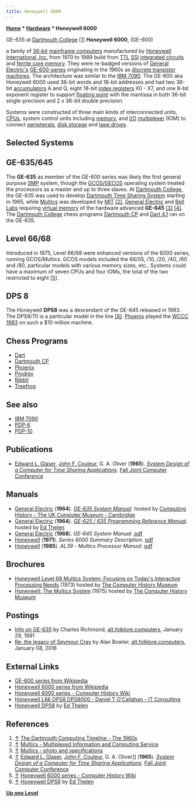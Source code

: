 ```yaml
---
title: Honeywell 6000
---
```

**[Home](Home "Home") * [Hardware](Hardware "Hardware") * Honeywell 6000**

[](http://www.dartmouth.edu/its-tools/archive/history/timeline/1960s.html) GE-635 at [Dartmouth College](Dartmouth_College "Dartmouth College") <a id="cite-note-1" href="#cite-ref-1">[1]</a>
**Honeywell 6000**, (GE-600)

a family of [36-bit](https://en.wikipedia.org/wiki/36-bit) [mainframe computers](https://en.wikipedia.org/wiki/Mainframe_computer) manufactured by [Honeywell International, Inc.](https://en.wikipedia.org/wiki/Honeywell) from 1970 to 1989 build from [TTL](https://en.wikipedia.org/wiki/Transistor%E2%80%93transistor_logic) [SSI](https://en.wikipedia.org/wiki/Integrated_circuit#SSI) [integrated circuits](index.php?title=Integrated_Circuits&action=edit&redlink=1 "Integrated Circuits (page does not exist)") and [ferrite core memory](Memory#Core "Memory"). They were re-badged versions of [General Electric's](https://en.wikipedia.org/wiki/General_Electric) [GE-600-series](https://en.wikipedia.org/wiki/GE-600_series) originating in the 1960s as [discrete transistor machines](https://en.wikipedia.org/wiki/Transistor_computer). The architecture was similar to the [IBM 7090](IBM_7090 "IBM 7090"). The GE-600 aka Honeywell 6000 used 36-bit words and 18-bit addresses and had two 36-bit [accumulators](<https://en.wikipedia.org/wiki/Accumulator_(computing)>) A and Q, eight 18-bit [index registers](https://en.wikipedia.org/wiki/Index_register) X0 - X7, and one 8-bit exponent register to support [floating point](Float "Float") with the mantissa in both 36-bit single-precision and 2 x 36-bit double precision.

Systems were constructed of three main kinds of interconnected units, [CPUs](https://en.wikipedia.org/wiki/Central_processing_unit), system control units including [memory](Memory "Memory"), and [I/O](https://en.wikipedia.org/wiki/Input/output) [multiplexer](https://en.wikipedia.org/wiki/Multiplexer) (IOM) to connect [peripherals](https://en.wikipedia.org/wiki/Peripheral), [disk storage](https://en.wikipedia.org/wiki/Disk_storage) and [tape drives](https://en.wikipedia.org/wiki/Tape_drive).

## Selected Systems

## GE-635/645

The **GE-635** as member of the GE-600 series was likely the first general purpose [SMP](SMP "SMP") system, though the [GCOS/GECOS](https://en.wikipedia.org/wiki/General_Comprehensive_Operating_System) operating system treated the processors as a master and up to three slaves. At [Dartmouth College](Dartmouth_College "Dartmouth College"), the GE-635 was used to develop [Dartmouth Time Sharing System](https://en.wikipedia.org/wiki/Dartmouth_Time_Sharing_System) starting in 1965, while [Multics](https://en.wikipedia.org/wiki/Multics) was developed by [MIT](Massachusetts_Institute_of_Technology "Massachusetts Institute of Technology") <a id="cite-note-2" href="#cite-ref-2">[2]</a>, [General Electric](https://en.wikipedia.org/wiki/General_Electric) and [Bell Labs](Bell_Laboratories "Bell Laboratories") requiring [virtual memory](Memory#Virtual "Memory") of the hardware advanced **GE-645** <a id="cite-note-3" href="#cite-ref-3">[3]</a> <a id="cite-note-4" href="#cite-ref-4">[4]</a>. The [Dartmouth College](Dartmouth_College "Dartmouth College") chess programs [Dartmouth CP](Dartmouth_CP "Dartmouth CP") and [Dart 4.1](Dart "Dart") ran on the GE-635.

## Level 66/68

Introduced in 1975, Level 66/68 were enhanced versions of the 6000 series, running GCOS/Multics. GCOS models included the 66/05, /10, /20, /40, /60 and /80, particular models with various memory sizes, etc.. Systems could have a maximum of seven CPUs and four IOMs, the total of the two restricted to eight <a id="cite-note-5" href="#cite-ref-5">[5]</a>.

## DPS 8

The Honeywell **DPS8** was a descendant of the GE-645 released in 1983. The DPS8/70 is a particular model in the line <a id="cite-note-6" href="#cite-ref-6">[6]</a>. [Phoenix](Phoenix "Phoenix") played the [WCCC 1983](WCCC_1983 "WCCC 1983") on such a $10 million machine.

## Chess Programs

- [Dart](Dart "Dart")
- [Dartmouth CP](Dartmouth_CP "Dartmouth CP")
- [Phoenix](Phoenix "Phoenix")
- [Prodigy](Prodigy "Prodigy")
- [Ribbit](Ribbit "Ribbit")
- [Treefrog](Treefrog "Treefrog")

## See also

- [IBM 7090](IBM_7090 "IBM 7090")
- [PDP-6](PDP-6 "PDP-6")
- [PDP-10](PDP-10 "PDP-10")

## Publications

- [Edward L. Glaser](https://www.nap.edu/read/4779/chapter/21#91), [John F. Couleur](https://www.google.com/patents/US3026035?dq=ininventor:%22Couleur+John+F%22&hl=en&sa=X&ved=0ahUKEwjLiIzx3-TYAhUH2aQKHRJlAMIQ6AEIVzAH), G. A. Oliver (**1965**). *[System Design of a Computer for Time Sharing Applications](http://www.multicians.org/fjcc2.html)*. [Fall Joint Computer Conference](https://en.wikipedia.org/wiki/Joint_Computer_Conference)

## Manuals

- [General Electric](https://en.wikipedia.org/wiki/General_Electric) (**1964**). *[GE-635 System Manual](http://www.computinghistory.org.uk/det/15671/GE-635-System-Manual/)*. hosted by [Computing History - The UK Computer Museum - Cambridge](http://www.computinghistory.org.uk/)
- [General Electric](https://en.wikipedia.org/wiki/General_Electric) (**1964**). *[GE-625 / 635 Programming Reference Manual](http://ed-thelen.org/comp-hist/GE-635.html)*. hosted by [Ed Thelen](http://ed-thelen.org/)
- [General Electric](https://en.wikipedia.org/wiki/General_Electric) (**1968**). *GE-645 System Manual*. [pdf](http://bitsavers.trailing-edge.com/pdf/ge/GE-645/GE-645_SystemMan_Jan68.pdf)
- [Honeywell](https://en.wikipedia.org/wiki/Honeywell) (**1971**). *Series 6000 Summary Description*. [pdf](http://bitsavers.trailing-edge.com/pdf/honeywell/series6000/DA48_series6000_summary_1971.pdf)
- [Honeywell](https://en.wikipedia.org/wiki/Honeywell) (**1985**). *AL39 - Multics Processor Manual*. [pdf](http://www.multicians.org/AL39.pdf)

## Brochures

- [Honeywell Level 68 Multics System: Focusing on Today's Interactive Processing Needs](http://www.computerhistory.org/brochures/doc-4372956d8d8f1/) (1973) hosted by [The Computer History Museum](The_Computer_History_Museum "The Computer History Museum")
- [Honeywell: The Multics System](http://www.computerhistory.org/brochures/doc-4372956d92711/) (1975) hosted by [The Computer History Museum](The_Computer_History_Museum "The Computer History Museum")

## Postings

- [Info on GE-635](https://groups.google.com/d/msg/alt.folklore.computers/tKxW2BZ5qnE/9ATMB1yj-9EJ) by Charles Richmond, [alt.folklore.computers](https://groups.google.com/forum/#!forum/alt.folklore.computers), January 29, 1991
- [Re: the legacy of Seymour Cray](https://groups.google.com/d/msg/alt.folklore.computers/u0KA1xg2K9Y/CQk1uemmCAAJ) by Alan Bowler, [alt.folklore.computers](https://groups.google.com/forum/#!forum/alt.folklore.computers), January 08, 2016

## External Links

- [GE-600 series from Wikipedia](https://en.wikipedia.org/wiki/GE-600_series)
- [Honeywell 6000 series from Wikipedia](https://en.wikipedia.org/wiki/Honeywell_6000_series)
- [Honeywell 6000 series - Computer History Wiki](http://gunkies.org/wiki/Honeywell_6000_series)
- [Honeywell L66 DPS8 DPS8000 - Daniel T O'Callahan - IT Consulting](http://test.doc-it-is.me/honeywell-l66-dps8-dps8000)
- [Honeywell DPS8](http://ed-thelen.org/comp-hist/honeywell-DPS8.html) by [Ed Thelen](http://ed-thelen.org/)

## References

1. <a id="cite-ref-1" href="#cite-note-1">↑</a> [The Dartmouth Computing Timeline - The 1960s](http://www.dartmouth.edu/its-tools/archive/history/timeline/1960s.html)
1. <a id="cite-ref-2" href="#cite-note-2">↑</a> [Multics - Multiplexed Information and Computing Service](http://multicians.org/index.html)
1. <a id="cite-ref-3" href="#cite-note-3">↑</a> [Multics - photo and specifications](http://web.mit.edu/Saltzer/www/multics.html)
1. <a id="cite-ref-4" href="#cite-note-4">↑</a> [Edward L. Glaser](https://www.nap.edu/read/4779/chapter/21#91), [John F. Couleur](https://www.google.com/patents/US3026035?dq=ininventor:%22Couleur+John+F%22&hl=en&sa=X&ved=0ahUKEwjLiIzx3-TYAhUH2aQKHRJlAMIQ6AEIVzAH), G. A. Oliver\]\] (**1965**). *[System Design of a Computer for Time Sharing Applications](http://www.multicians.org/fjcc2.html)*. [Fall Joint Computer Conference](https://en.wikipedia.org/wiki/Joint_Computer_Conference)
1. <a id="cite-ref-5" href="#cite-note-5">↑</a> [Honeywell 6000 series - Computer History Wiki](http://gunkies.org/wiki/Honeywell_6000_series)
1. <a id="cite-ref-6" href="#cite-note-6">↑</a> [Honeywell DPS8](http://ed-thelen.org/comp-hist/honeywell-DPS8.html) by [Ed Thelen](http://ed-thelen.org/)

**[Up one Level](Hardware "Hardware")**

